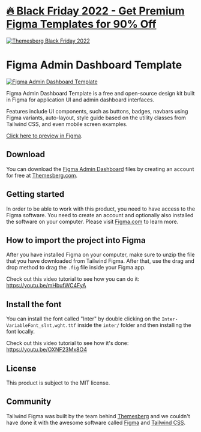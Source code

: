 # [🔥 Black Friday 2022 - Get Premium Figma Templates for 90% Off](https://themesberg.com/black-friday)
[![Themesberg Black Friday 2022](https://themesberg.com/img/campaigns/black-friday/og-image.png)](https://themesberg.com/black-friday)

# Figma Admin Dashboard Template

[![Figma Admin Dashboard Template](https://themesberg.s3.us-east-2.amazonaws.com/public/products/figma-admin-dashboard-template/figma-admin-dashboard-template-preview.png)](https://themesberg.com/product/figma/admin-dashboard-template)

Figma Admin Dashboard Template is a free and open-source design kit built in Figma for application UI and admin dashboard interfaces.

Features include UI components, such as buttons, badges, navbars using Figma variants, auto-layout, style guide based on the utility classes from Tailwind CSS, and even mobile screen examples.

[Click here to preview in Figma](https://www.figma.com/file/302GJH45U1PrjA0ifcVVl1/Figma-Admin-Dashboard-(Free-Version)-v1.0.0?node-id=15%3A858).

## Download

You can download the [Figma Admin Dashboard](https://themesberg.com/product/figma/admin-dashboard-template) files by creating an account for free at [Themesberg.com](https://themesberg.com).

## Getting started

In order to be able to work with this product, you need to have access to the Figma software. You need to create an account and optionally also installed the software on your computer. Please visit [Figma.com](https://www.figma.com/) to learn more.

## How to import the project into Figma

After you have installed Figma on your computer, make sure to unzip the file that you have downloaded from Tailwind Figma. After that, use the drag and drop method to drag the `.fig` file inside your Figma app.

Check out this video tutorial to see how you can do it: https://youtu.be/mHbufWC4FyA

## Install the font

You can install the font called "Inter" by double clicking on the `Inter-VariableFont_slnt,wght.ttf` inside the `inter/` folder and then installing the font locally.

Check out this video tutorial to see how it's done: https://youtu.be/OXNF23Mx8O4

## License

This product is subject to the MIT license.

## Community

Tailwind Figma was built by the team behind [Themesberg](https://themesberg.com) and we couldn't have done it with the awesome software called [Figma](https://figma.com) and [Tailwind CSS](https://tailwindcss.com/).
